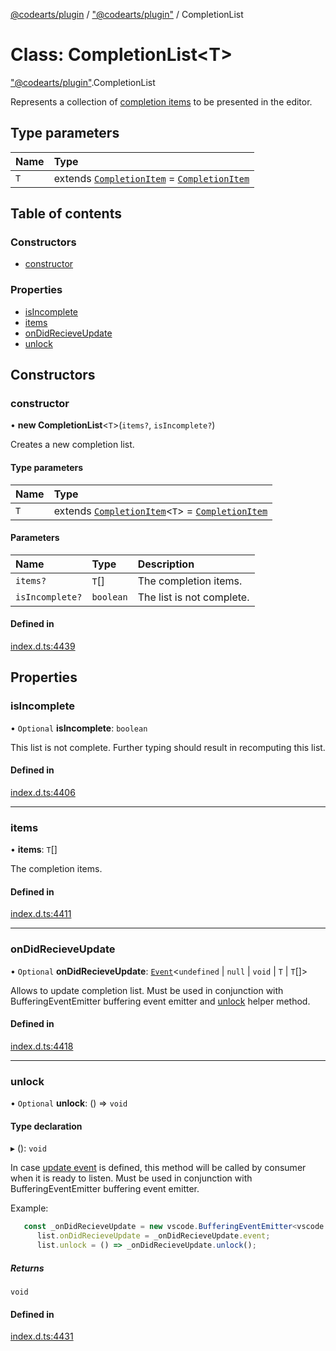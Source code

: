 [@codearts/plugin](../README.md) / ["@codearts/plugin"](../modules/_codearts_plugin_.md) / CompletionList

# Class: CompletionList<T\>

["@codearts/plugin"](../modules/_codearts_plugin_.md).CompletionList

Represents a collection of [completion items](codearts_plugin_.CompletionItem.md) to be presented
in the editor.

## Type parameters

| Name | Type |
| :------ | :------ |
| `T` | extends [`CompletionItem`](codearts_plugin_.CompletionItem.md) = [`CompletionItem`](codearts_plugin_.CompletionItem.md) |

## Table of contents

### Constructors

- [constructor](codearts_plugin_.CompletionList.md#constructor)

### Properties

- [isIncomplete](codearts_plugin_.CompletionList.md#isincomplete)
- [items](codearts_plugin_.CompletionList.md#items)
- [onDidRecieveUpdate](codearts_plugin_.CompletionList.md#ondidrecieveupdate)
- [unlock](codearts_plugin_.CompletionList.md#unlock)

## Constructors

### constructor

• **new CompletionList**<`T`\>(`items?`, `isIncomplete?`)

Creates a new completion list.

#### Type parameters

| Name | Type |
| :------ | :------ |
| `T` | extends [`CompletionItem`](codearts_plugin_.CompletionItem.md)<`T`\> = [`CompletionItem`](codearts_plugin_.CompletionItem.md) |

#### Parameters

| Name | Type | Description |
| :------ | :------ | :------ |
| `items?` | `T`[] | The completion items. |
| `isIncomplete?` | `boolean` | The list is not complete. |

#### Defined in

[index.d.ts:4439](https://github.com/shuyaqian/cloudide-plugin-api/blob/5b69219/index.d.ts#L4439)

## Properties

### isIncomplete

• `Optional` **isIncomplete**: `boolean`

This list is not complete. Further typing should result in recomputing
this list.

#### Defined in

[index.d.ts:4406](https://github.com/shuyaqian/cloudide-plugin-api/blob/5b69219/index.d.ts#L4406)

___

### items

• **items**: `T`[]

The completion items.

#### Defined in

[index.d.ts:4411](https://github.com/shuyaqian/cloudide-plugin-api/blob/5b69219/index.d.ts#L4411)

___

### onDidRecieveUpdate

• `Optional` **onDidRecieveUpdate**: [`Event`](../interfaces/codearts_plugin_.Event.md)<`undefined` \| ``null`` \| `void` \| `T` \| `T`[]\>

Allows to update completion list. Must be used in conjunction with BufferingEventEmitter buffering event emitter and [unlock](codearts_plugin_.CompletionList.md#unlock) helper method.

#### Defined in

[index.d.ts:4418](https://github.com/shuyaqian/cloudide-plugin-api/blob/5b69219/index.d.ts#L4418)

___

### unlock

• `Optional` **unlock**: () => `void`

#### Type declaration

▸ (): `void`

In case [update event](codearts_plugin_.CompletionList.md#ondidrecieveupdate) is defined, this method will be called by consumer when it is ready
to listen. Must be used in conjunction with BufferingEventEmitter buffering event emitter.

Example:

```ts
   const _onDidRecieveUpdate = new vscode.BufferingEventEmitter<vscode.CompletionItem[]>();
	  list.onDidRecieveUpdate = _onDidRecieveUpdate.event;
	  list.unlock = () => _onDidRecieveUpdate.unlock();
```

##### Returns

`void`

#### Defined in

[index.d.ts:4431](https://github.com/shuyaqian/cloudide-plugin-api/blob/5b69219/index.d.ts#L4431)
